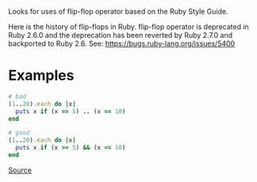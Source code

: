
Looks for uses of flip-flop operator
based on the Ruby Style Guide.

Here is the history of flip-flops in Ruby.
flip-flop operator is deprecated in Ruby 2.6.0 and
the deprecation has been reverted by Ruby 2.7.0 and
backported to Ruby 2.6.
See: https://bugs.ruby-lang.org/issues/5400

# Examples

```ruby
# bad
(1..20).each do |x|
  puts x if (x == 5) .. (x == 10)
end

# good
(1..20).each do |x|
  puts x if (x >= 5) && (x <= 10)
end
```

[Source](http://www.rubydoc.info/gems/rubocop/RuboCop/Cop/Lint/FlipFlop)